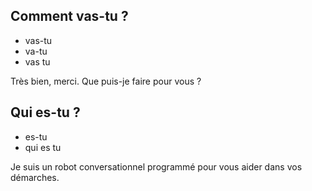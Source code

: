 
## Comment vas-tu ?
- vas-tu
- va-tu
- vas tu

Très bien, merci.
Que puis-je faire pour vous ?

## Qui es-tu ?
- es-tu
- qui es tu

Je suis un robot conversationnel programmé pour vous aider dans vos démarches.

